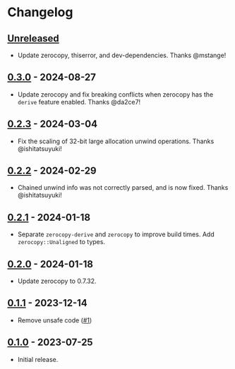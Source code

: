 # Changelog

## [Unreleased]
* Update zerocopy, thiserror, and dev-dependencies. Thanks @mstange!

## [0.3.0] - 2024-08-27
* Update zerocopy and fix breaking conflicts when zerocopy has the `derive` feature enabled. Thanks
  @da2ce7!

## [0.2.3] - 2024-03-04
* Fix the scaling of 32-bit large allocation unwind operations. Thanks @ishitatsuyuki!

## [0.2.2] - 2024-02-29
* Chained unwind info was not correctly parsed, and is now fixed. Thanks @ishitatsuyuki!

## [0.2.1] - 2024-01-18
* Separate `zerocopy-derive` and `zerocopy` to improve build times. Add `zerocopy::Unaligned` to
  types.

## [0.2.0] - 2024-01-18
* Update zerocopy to 0.7.32.

## [0.1.1] - 2023-12-14
* Remove unsafe code ([#1](https://github.com/mozilla/pe-unwind-info/pull/1))

## [0.1.0] - 2023-07-25
* Initial release.

[Unreleased]: https://github.com/mozilla/pe-unwind-info/compare/0.3.0...HEAD
[0.3.0]: https://github.com/mozilla/pe-unwind-info/compare/0.2.3...0.3.0
[0.2.3]: https://github.com/mozilla/pe-unwind-info/compare/0.2.2...0.2.3
[0.2.2]: https://github.com/mozilla/pe-unwind-info/compare/0.2.1...0.2.2
[0.2.1]: https://github.com/mozilla/pe-unwind-info/compare/0.2.0...0.2.1
[0.2.0]: https://github.com/mozilla/pe-unwind-info/compare/0.1.1...0.2.0
[0.1.1]: https://github.com/mozilla/pe-unwind-info/compare/0.1.0...0.1.1
[0.1.0]: https://github.com/mozilla/pe-unwind-info/releases/tag/0.0.1
